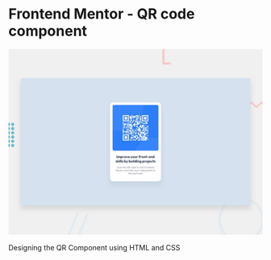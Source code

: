 # Frontend Mentor - QR code component

![Design preview for the QR code component coding challenge](./design/desktop-preview.jpg)

Designing the QR Component using HTML and CSS
